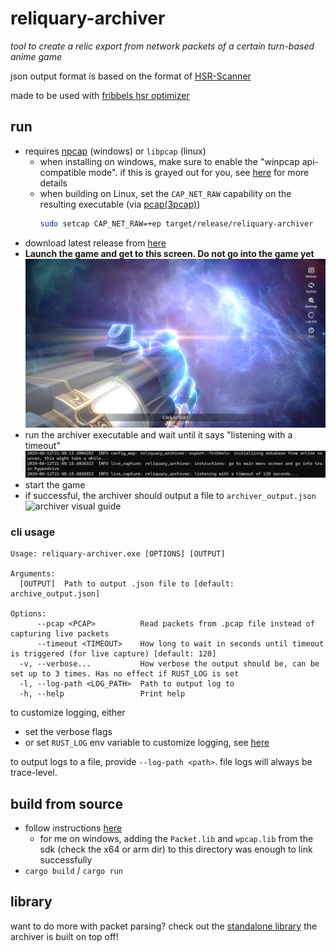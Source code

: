 # reliquary-archiver

_tool to create a relic export from network packets of a certain turn-based anime game_

json output format is based on the format of [HSR-Scanner](https://github.com/kel-z/HSR-Scanner)

made to be used with [fribbels hsr optimizer](https://github.com/fribbels/hsr-optimizer)

## run

- requires [npcap](https://npcap.com/) (windows) or `libpcap` (linux)
  - when installing on windows, make sure to enable the "winpcap api-compatible mode".
    if this is grayed out for you, see [here](https://github.com/IceDynamix/reliquary-archiver/issues/2)
    for more details
  - when building on Linux, set the `CAP_NET_RAW` capability on the resulting executable (via [pcap(3pcap)](https://man.archlinux.org/man/pcap.3pcap#Under~5))
    ```sh
    sudo setcap CAP_NET_RAW=+ep target/release/reliquary-archiver
    ```
- download latest release from [here](https://github.com/IceDynamix/reliquary-archiver/releases/)
- **Launch the game and get to this screen. Do not go into the game yet**
![main menu start screen](./hsr_hyperdrive.jpg)
- run the archiver executable and wait until it says "listening with a timeout"
![archiver listening for timeout](./listening_for_timeout.png)
- start the game
- if successful, the archiver should output a file to `archiver_output.json`
![archiver visual guide](./archiver_visual_guide.gif)

### cli usage

```
Usage: reliquary-archiver.exe [OPTIONS] [OUTPUT]

Arguments:
  [OUTPUT]  Path to output .json file to [default: archive_output.json]

Options:
      --pcap <PCAP>          Read packets from .pcap file instead of capturing live packets
      --timeout <TIMEOUT>    How long to wait in seconds until timeout is triggered (for live capture) [default: 120]
  -v, --verbose...           How verbose the output should be, can be set up to 3 times. Has no effect if RUST_LOG is set
  -l, --log-path <LOG_PATH>  Path to output log to
  -h, --help                 Print help
```

to customize logging, either
- set the verbose flags
- or set `RUST_LOG` env variable to customize logging, see [here](https://docs.rs/tracing-subscriber/latest/tracing_subscriber/filter/struct.EnvFilter.html#directives)

to output logs to a file, provide `--log-path <path>`. file logs will always be trace-level.

## build from source

- follow instructions [here](https://github.com/rust-pcap/pcap?tab=readme-ov-file#building)
  - for me on windows, adding the `Packet.lib` and `wpcap.lib` from the sdk (check the x64 or arm dir)
    to this directory was enough to link successfully
- `cargo build` / `cargo run`

## library

want to do more with packet parsing? check out the
[standalone library](https://github.com/IceDynamix/reliquary) the archiver is built on top off!
